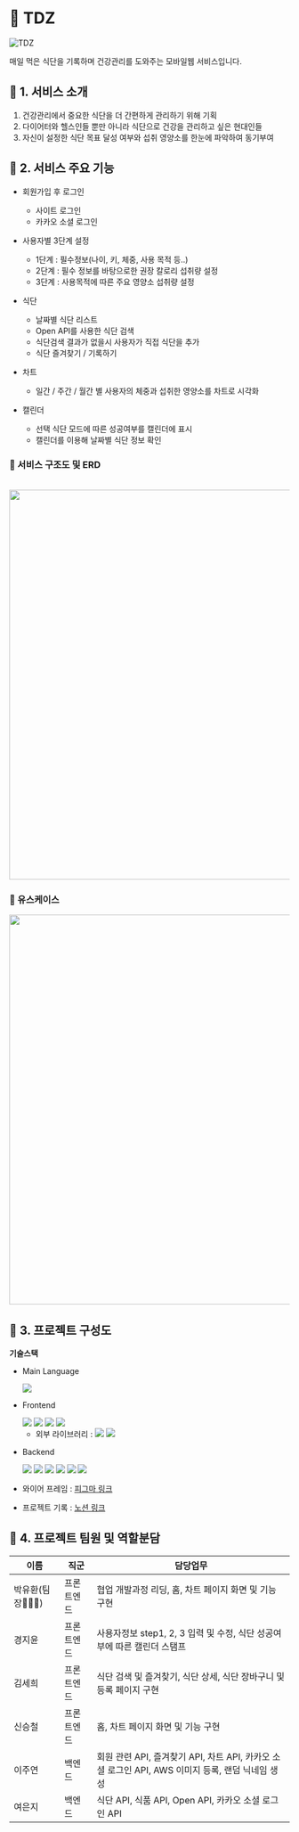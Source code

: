 # 🥑 TDZ

![TDZ](https://ifh.cc/g/RcXmTO.png)

매일 먹은 식단을 기록하며 건강관리를 도와주는 모바일웹 서비스입니다.

## 🔗 1. 서비스 소개

1. 건강관리에서 중요한 식단을 더 간편하게 관리하기 위해 기획
2. 다이어터와 헬스인들 뿐만 아니라 식단으로 건강을 관리하고 싶은 현대인들
3. 자신이 설정한 식단 목표 달성 여부와 섭취 영양소를 한눈에 파악하여 동기부여

## 🔗 2. 서비스 주요 기능

- 회원가입 후 로그인
  - 사이트 로그인
  - 카카오 소셜 로그인
- 사용자별 3단계 설정
  - 1단계 : 필수정보(나이, 키, 체중, 사용 목적 등..)
  - 2단계 : 필수 정보를 바탕으로한 권장 칼로리 섭취량 설정
  - 3단계 : 사용목적에 따른 주요 영양소 섭취량 설정
- 식단
  - 날짜별 식단 리스트
  - Open API를 사용한 식단 검색
  - 식단검색 결과가 없을시 사용자가 직접 식단을 추가
  - 식단 즐겨찾기 / 기록하기
- 차트
  - 일간 / 주간 / 월간 별 사용자의 체중과 섭취한 영양소를 차트로 시각화
- 캘린더

  - 선택 식단 모드에 따른 성공여부를 캘린더에 표시
  - 캘린더를 이용해 날짜별 식단 정보 확인

### 📂 서비스 구조도 및 ERD

<br>
<img src="https://ifh.cc/g/Dxt2Rz.png" width="700">

### 👥 유스케이스

<img src="https://ifh.cc/g/0JFZqm.png" width="700">

## 🔗 3. 프로젝트 구성도

**기술스택**

- Main Language

  <img src ="https://img.shields.io/badge/TypeScript-3178C6?style=for-the-badge&logo=TypeScript&logoColor=white">

- Frontend

  <img src ="https://img.shields.io/badge/React-61DAFB?style=for-the-badge&logo=React&logoColor=white">
  <img src ="https://img.shields.io/badge/Redux-764ABC?style=for-the-badge&logo=Redux&logoColor=white">
  <img src ="https://img.shields.io/badge/Redux ToolKit-764ABC?style=for-the-badge&logo=Redux&logoColor=white">
  <img src ="https://img.shields.io/badge/styled components-DB7093?style=for-the-badge&logo=styled-components&logoColor=white"><br>

  - 외부 라이브러리 :
    <img src ="https://img.shields.io/badge/react--hook--form-yellow">
    <img src ="https://img.shields.io/badge/dayjs-orange">

- Backend

  <img src="https://img.shields.io/badge/mongoDB-47A248?style=for-the-badge&logo=MongoDB&logoColor=white">
  <img src="https://img.shields.io/badge/mongoose-47A248?style=for-the-badge&logo=MongoDB&logoColor=white">
  <img src="https://img.shields.io/badge/node.js-339933?style=for-the-badge&logo=Node.js&logoColor=white">
  <img src="https://img.shields.io/badge/express-000000?style=for-the-badge&logo=express&logoColor=white">
  <img src="https://img.shields.io/badge/amazonaws-232F3E?style=for-the-badge&logo=amazonaws&logoColor=white">
  <img src="https://img.shields.io/badge/Multer-000000?&style=for-the-badge&logoColor=white">

- 와이어 프레임 : [피그마 링크](https://www.figma.com/file/v8i3yts5YeGuZ5XDqUA3cb/9%ED%8C%80-%EC%8B%9D%EB%8B%A8%EA%B4%80%EB%A6%AC%EC%96%B4%ED%94%8C%EB%A6%AC%EC%BC%80%EC%9D%B4%EC%85%98?node-id=0%3A1)
- 프로젝트 기록 : [노션 링크](https://www.notion.so/tdz-team/TDZ-c9aeac84ecff45688047f6608644f178)

## 🔗 4. 프로젝트 팀원 및 역할분담

| 이름           | 직군       | 담당업무                                                                                         |
| -------------- | ---------- | ------------------------------------------------------------------------------------------------ |
| 박유환(팀장🙋🏻‍♂️) | 프론트엔드 | 협업 개발과정 리딩, 홈, 차트 페이지 화면 및 기능 구현                                            |
| 경지윤         | 프론트엔드 | 사용자정보 step1, 2, 3 입력 및 수정, 식단 성공여부에 따른 캘린더 스탬프                          |
| 김세희         | 프론트엔드 | 식단 검색 및 즐겨찾기, 식단 상세, 식단 장바구니 및 등록 페이지 구현                              |
| 신승철         | 프론트엔드 | 홈, 차트 페이지 화면 및 기능 구현                                                                |
| 이주연         | 백엔드     | 회원 관련 API, 즐겨찾기 API, 차트 API, 카카오 소셜 로그인 API, AWS 이미지 등록, 랜덤 닉네임 생성 |
| 여은지         | 백엔드     | 식단 API, 식품 API, Open API, 카카오 소셜 로그인 API                                             |
